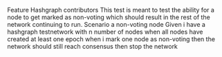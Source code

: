 Feature Hashgraph contributors
This test is meant to test the ability for a node to get marked as non-voting which should result in the rest of the network continuing to run.
Scenario a non-voting node
Given i have a hashgraph testnetwork with n number of nodes
when all nodes have created at least one epoch
when i mark one node as non-voting
then the network should still reach consensus
then stop the network 
